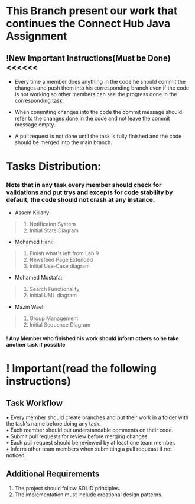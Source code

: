 # This Branch present our work that continues the Connect Hub Java Assignment

## !New Important Instructions(Must be Done) <<<<<<

- Every time a member does anything in the code he should commit the changes and push them into his corresponding branch even if the code is not working so other members can see the progress done in the corresponding task.

- When commiting changes into the code the commit message should refer to the changes done in the code and not leave the commit message empty. 

- A pull request is not done until the task is fully finished and the code should be merged into the main branch.

# Tasks Distribution:

### Note that in any task every member should check for validations and put **try**s and **except**s for code stability by default, the code should not crash at any instance.

- Assem Killany:  
> 1. Notificaion System
> 2. Initial State Diagram

- Mohamed Hani:  
> 1. Finish what's left from Lab 9
> 2. Newsfeed Page Extended
> 3. Initial Use-Case diagram

- Mohamed Mostafa:  
> 1. Search Functionality  
> 2. Initial UML diagram

- Mazin Wael:       
> 1. Group Management
> 2. Initial Sequence Diagram


#### ! Any Member who finished his work should inform others so he take another task if possible

# ! Important(read the following instructions)  
## Task Workflow

• Every member should create branches and put their work in a folder with the task's name before doing any task.  
• Each member should put understandable comments on their code.  
• Submit pull requests for review before merging changes.  
• Each pull request should be reviewed by at least one team member.   
• Inform other team members when submitting a pull requeast if not noticed.  

## Additional Requirements

1. The project should follow SOLID principles.
2. The implementation must include creational design patterns.
